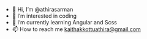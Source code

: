 - 👋 Hi, I’m @athirasarman
- 👀 I’m interested in coding
- 🌱 I’m currently learning Angular and Scss
- 📫 How to reach me kaithakkottuathira@gmail.com

<!---
athirasarman/athirasarman is a ✨ special ✨ repository because its `README.md` (this file) appears on your GitHub profile.
You can click the Preview link to take a look at your changes.
--->
